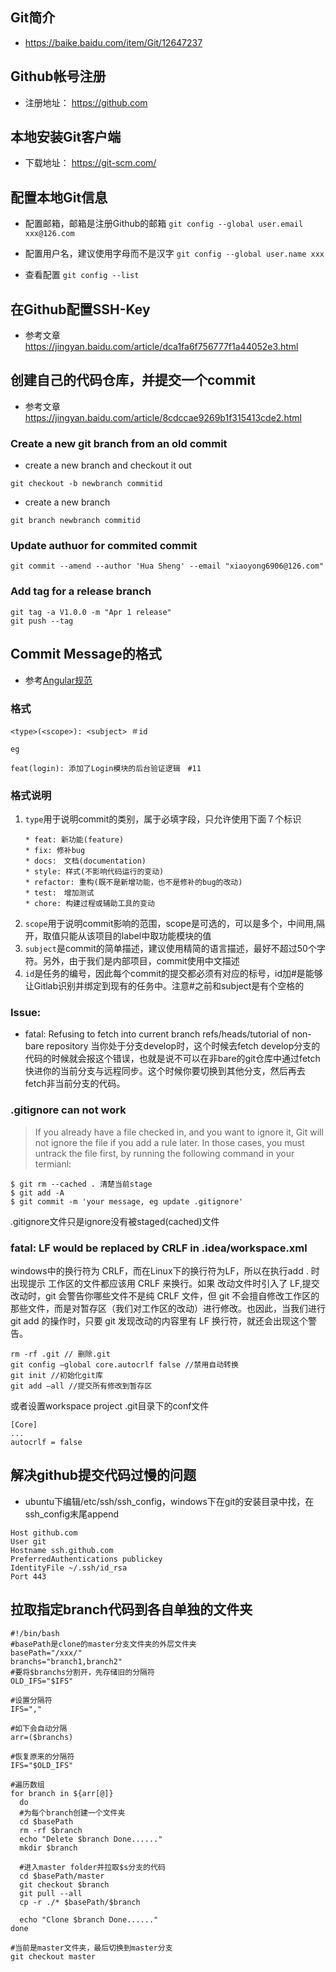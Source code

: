## Git简介
* https://baike.baidu.com/item/Git/12647237

## Github帐号注册
* 注册地址： https://github.com

## 本地安装Git客户端
* 下载地址： https://git-scm.com/

## 配置本地Git信息
* 配置邮箱，邮箱是注册Github的邮箱 `git config --global user.email xxx@126.com`

* 配置用户名，建议使用字母而不是汉字 `git config --global user.name xxx`

* 查看配置 `git config --list`

## 在Github配置SSH-Key
* 参考文章 https://jingyan.baidu.com/article/dca1fa6f756777f1a44052e3.html

## 创建自己的代码仓库，并提交一个commit
* 参考文章 https://jingyan.baidu.com/article/8cdccae9269b1f315413cde2.html


### Create a new git branch from an old commit

* create a new branch and checkout it out

```shell
git checkout -b newbranch commitid
```

* create a new branch

```shell
git branch newbranch commitid
```

### Update authuor for commited commit

```shell
git commit --amend --author 'Hua Sheng' --email "xiaoyong6906@126.com"
```
### Add tag for a release branch
```shell
git tag -a V1.0.0 -m "Apr 1 release"
git push --tag
```

## Commit Message的格式
* 参考[Angular规范](https://docs.google.com/document/d/1QrDFcIiPjSLDn3EL15IJygNPiHORgU1_OOAqWjiDU5Y/edit#heading=h.greljkmo14y0)

### 格式
```
<type>(<scope>): <subject> ＃id
```
`eg`
```
feat(login): 添加了Login模块的后台验证逻辑　#11
```

### 格式说明

1. `type`用于说明commit的类别，属于必填字段，只允许使用下面７个标识
    ```
    * feat: 新功能(feature)
    * fix: 修补bug
    * docs:　文档(documentation)
    * style: 样式(不影响代码运行的变动)
    * refactor: 重构(既不是新增功能，也不是修补的bug的改动)
    * test:　增加测试
    * chore: 构建过程或辅助工具的变动
    ```
2. `scope`用于说明commit影响的范围，scope是可选的，可以是多个，中间用,隔开，取值只能从该项目的label中取功能模块的值
3. `subject`是commit的简单描述，建议使用精简的语言描述，最好不超过50个字符。另外，由于我们是内部项目，commit使用中文描述
4. `id`是任务的编号，因此每个commit的提交都必须有对应的标号，id加#是能够让Gitlab识别并绑定到现有的任务中。注意#之前和subject是有个空格的


### Issue:

* fatal: Refusing to fetch into current branch refs/heads/tutorial of non-bare repository
当你处于分支develop时，这个时候去fetch develop分支的代码的时候就会报这个错误，也就是说不可以在非bare的git仓库中通过fetch快进你的当前分支与远程同步。这个时候你要切换到其他分支，然后再去fetch非当前分支的代码。

### .gitignore can not work
> If you already have a file checked in, and you want to ignore it, Git will not ignore the file if you add a rule later. In those cases, you must untrack the file first, by running the following command in your termianl:
```
$ git rm --cached . 清楚当前stage
$ git add -A
$ git commit -m 'your message, eg update .gitignore'
```
.gitignore文件只是ignore没有被staged(cached)文件

### fatal: LF would be replaced by CRLF in .idea/workspace.xml
windows中的换行符为 CRLF，而在Linux下的换行符为LF，所以在执行add . 时出现提示
工作区的文件都应该用 CRLF 来换行。如果
改动文件时引入了 LF,提交改动时，git 会警告你哪些文件不是纯 CRLF 文件，但 git 不会擅自修改工作区的那些文件，而是对暂存区（我们对工作区的改动）进行修改。也因此，当我们进行 git add 的操作时，只要 git 发现改动的内容里有 LF 换行符，就还会出现这个警告。

```
rm -rf .git // 删除.git
git config –global core.autocrlf false //禁用自动转换
git init //初始化git库
git add –all //提交所有修改到暂存区
```

或者设置workspace project .git目录下的conf文件
```
[Core]
...
autocrlf = false
```

## 解决github提交代码过慢的问题
* ubuntu下编辑/etc/ssh/ssh_config，windows下在git的安装目录中找，在ssh_config末尾append
```
Host github.com
User git
Hostname ssh.github.com
PreferredAuthentications publickey
IdentityFile ~/.ssh/id_rsa
Port 443
```

## 拉取指定branch代码到各自单独的文件夹
```shell
#!/bin/bash
#basePath是clone的master分支文件夹的外层文件夹
basePath="/xxx/"
branchs="branch1,branch2"
#要将$branchs分割开，先存储旧的分隔符
OLD_IFS="$IFS"

#设置分隔符
IFS=","

#如下会自动分隔
arr=($branchs)

#恢复原来的分隔符
IFS="$OLD_IFS"

#遍历数组
for branch in ${arr[@]}
  do
  #为每个branch创建一个文件夹
  cd $basePath
  rm -rf $branch
  echo "Delete $branch Done......"
  mkdir $branch

  #进入master folder并拉取$s分支的代码
  cd $basePath/master
  git checkout $branch
  git pull --all
  cp -r ./* $basePath/$branch

  echo "Clone $branch Done......"
done

#当前是master文件夹，最后切换到master分支
git checkout master
```